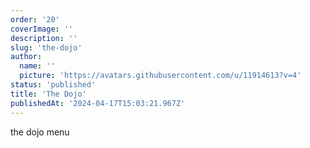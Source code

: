 ```yaml
---
order: '20'
coverImage: ''
description: ''
slug: 'the-dojo'
author:
  name: ''
  picture: 'https://avatars.githubusercontent.com/u/11914613?v=4'
status: 'published'
title: 'The Dojo'
publishedAt: '2024-04-17T15:03:21.967Z'
---
```


the dojo menu